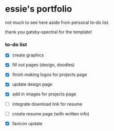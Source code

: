 # essie's portfolio

not much to see here aside from personal to-do list.

thank you gatsby-spectral for the template!

### to-do list

- [x] create graphics

- [x] fill out pages (design, doodles)
- [x] finish making logos for projects page
- [x] update design page

- [x] add in images for projects page
- [ ] integrate download link for resume
- [ ] create resume page (with written info)

- [x] favicon update

